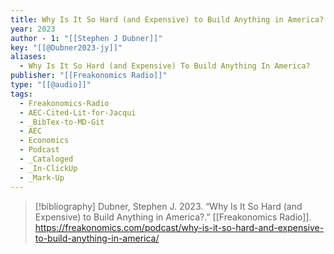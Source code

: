 ```yaml
---
title: Why Is It So Hard (and Expensive) to Build Anything in America?
year: 2023
author - 1: "[[Stephen J Dubner]]"
key: "[[@Dubner2023-jy]]"
aliases:
  - Why Is It So Hard (and Expensive) To Build Anything In America?
publisher: "[[Freakonomics Radio]]"
type: "[[@audio]]"
tags:
  - Freakonomics-Radio
  - AEC-Cited-Lit-for-Jacqui
  - _BibTex-to-MD-Git
  - AEC
  - Economics
  - Podcast
  - _Cataloged
  - _In-ClickUp
  - _Mark-Up
---
```


> [!bibliography]
> Dubner, Stephen J. 2023. “Why Is It So Hard (and Expensive) to Build Anything in America?.” [[Freakonomics Radio]]. https://freakonomics.com/podcast/why-is-it-so-hard-and-expensive-to-build-anything-in-america/